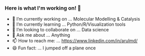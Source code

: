 ### Here is what I'm working on! 👋

- 🔭 I’m currently working on ... Molecular Modelling & Catalysis
- 🌱 I’m currently learning ... Python/R/Visualization tools
- 👯 I’m looking to collaborate on ... Data science
- 💬 Ask me about ... Anything
- 📫 How to reach me: ... https://www.linkedin.com/in/arulmd/
- 😄 Fun fact: ... I jumped off a plane once

